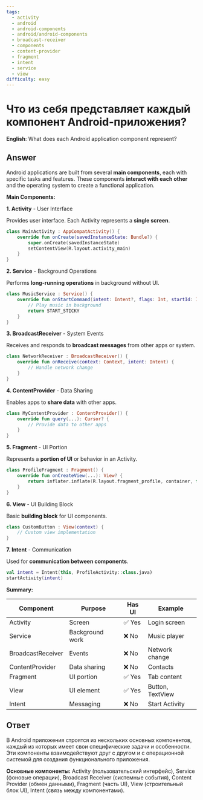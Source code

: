 ```yaml
---
tags:
  - activity
  - android
  - android-components
  - android/android-components
  - broadcast-receiver
  - components
  - content-provider
  - fragment
  - intent
  - service
  - view
difficulty: easy
---
```


# Что из себя представляет каждый компонент Android-приложения?

**English**: What does each Android application component represent?

## Answer

Android applications are built from several **main components**, each with specific tasks and features. These components **interact with each other** and the operating system to create a functional application.

**Main Components:**

**1. Activity** - User Interface

Provides user interface. Each Activity represents a **single screen**.

```kotlin
class MainActivity : AppCompatActivity() {
    override fun onCreate(savedInstanceState: Bundle?) {
        super.onCreate(savedInstanceState)
        setContentView(R.layout.activity_main)
    }
}
```

**2. Service** - Background Operations

Performs **long-running operations** in background without UI.

```kotlin
class MusicService : Service() {
    override fun onStartCommand(intent: Intent?, flags: Int, startId: Int): Int {
        // Play music in background
        return START_STICKY
    }
}
```

**3. BroadcastReceiver** - System Events

Receives and responds to **broadcast messages** from other apps or system.

```kotlin
class NetworkReceiver : BroadcastReceiver() {
    override fun onReceive(context: Context, intent: Intent) {
        // Handle network change
    }
}
```

**4. ContentProvider** - Data Sharing

Enables apps to **share data** with other apps.

```kotlin
class MyContentProvider : ContentProvider() {
    override fun query(...): Cursor? {
        // Provide data to other apps
    }
}
```

**5. Fragment** - UI Portion

Represents a **portion of UI** or behavior in an Activity.

```kotlin
class ProfileFragment : Fragment() {
    override fun onCreateView(...): View? {
        return inflater.inflate(R.layout.fragment_profile, container, false)
    }
}
```

**6. View** - UI Building Block

Basic **building block** for UI components.

```kotlin
class CustomButton : View(context) {
    // Custom view implementation
}
```

**7. Intent** - Communication

Used for **communication between components**.

```kotlin
val intent = Intent(this, ProfileActivity::class.java)
startActivity(intent)
```

**Summary:**

| Component | Purpose | Has UI | Example |
|-----------|---------|--------|---------|
| Activity | Screen | ✅ Yes | Login screen |
| Service | Background work | ❌ No | Music player |
| BroadcastReceiver | Events | ❌ No | Network change |
| ContentProvider | Data sharing | ❌ No | Contacts |
| Fragment | UI portion | ✅ Yes | Tab content |
| View | UI element | ✅ Yes | Button, TextView |
| Intent | Messaging | ❌ No | Start Activity |

## Ответ

В Android приложения строятся из нескольких основных компонентов, каждый из которых имеет свои специфические задачи и особенности. Эти компоненты взаимодействуют друг с другом и с операционной системой для создания функционального приложения.

**Основные компоненты:** Activity (пользовательский интерфейс), Service (фоновые операции), Broadcast Receiver (системные события), Content Provider (обмен данными), Fragment (часть UI), View (строительный блок UI), Intent (связь между компонентами).

